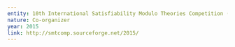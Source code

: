 ```yaml
---
entity: 10th International Satisfiability Modulo Theories Competition (SMT-COMP 2015)
nature: Co-organizer
year: 2015
link: http://smtcomp.sourceforge.net/2015/
---
```

